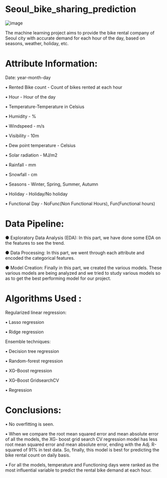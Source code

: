 # Seoul_bike_sharing_prediction
![image](https://github.com/udaykbce/Seoul_bike_sharing_prediction/assets/107920149/bf1a6559-960c-43a2-8df7-d65e05bb3b12)

The machine learning project aims to provide the bike rental company of Seoul city with accurate demand for each hour of the day, based on seasons, weather, holiday, etc.

# Attribute Information:

Date: year-month-day

• Rented Bike count - Count of bikes rented at each hour

• Hour - Hour of the day

• Temperature-Temperature in Celsius

• Humidity - %

• Windspeed - m/s

• Visibility - 10m

• Dew point temperature - Celsius

• Solar radiation - MJ/m2

• Rainfall - mm

• Snowfall - cm

• Seasons - Winter, Spring, Summer, Autumn

• Holiday - Holiday/No holiday

• Functional Day - NoFunc(Non Functional Hours), Fun(Functional hours)

# Data Pipeline:
● Exploratory Data Analysis (EDA): In this part, we have done some EDA on the features to see the trend.

● Data Processing: In this part, we went through each attribute and encoded the categorical features.

● Model Creation: Finally in this part, we created the various models. These various models are being analyzed and we tried to study various models so as to get the best performing model for our project.

# Algorithms Used :

Regularized linear regression:

• Lasso regression

• Ridge regression

Ensemble techniques:

• Decision tree regression

• Random-forest regression

• XG–Boost regression

• XG–Boost GridsearchCV

• Regression

# Conclusions:

• No overfitting is seen.

• When we compare the root mean squared error and mean absolute error of all the models, the XG- boost grid search CV regression model has less root mean squared error and mean absolute error, ending with the Adj. R-squared of 91% in test data. So, finally, this model is best for predicting the bike rental count on daily basis.

• For all the models, temperature and Functioning days were ranked as the most influential variable to predict the rental bike demand at each hour.
